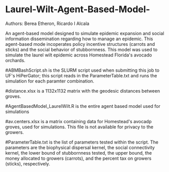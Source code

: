 # Laurel-Wilt-Agent-Based-Model-

Authors: Berea Etheron,
	 Ricardo I Alcala

An agent-based model designed to simulate epidemic expansion and social information dissemination regarding how to manage an epidemic. This agent-based mode incoperates policy incentive structures (carrots and sticks) and the social behavior of stubbornness. This model was used to simulate the laurel wilt epidemic across Homestead Florida's avocado orchards. 

#ABMBashScript.sh is the SLURM script used when submitting this job to UF's HiPerGator; this script reads in the ParameterTable.txt and runs the simulation for each paramter combination. 

#distance.xlsx is a 1132x1132 matrix with the geodesic distances between groves.

#AgentBasedModel_LaurelWilt.R is the entire agent based model used for simulations

#av.centers.xlsx is a matrix containing data for Homestead's avocadp groves, used for simulations. This file is not available for privacy to the growers. 

#ParameterTable.txt is the list of parameters tested within the script. The parameters are the biophysical dispersal kernel, the social connectivity kernel, the lower bound of stubbornness tested, the upper bound, the money allocated to growers (carrots), and the percent tax on growers (sticks), respectively. 
